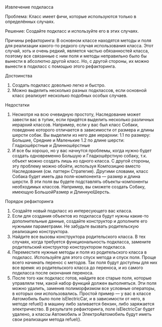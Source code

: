 Извлечение подкласса

Проблема: Класс имеет фичи, которые используются только в определённых случаях.

Решение: Создайте подкласс и используйте его в этих случаях.

Причины рефакторинга: В основном классе находятся методы и поля для реализации какого-то редкого случая использования класса. Этот случай, хоть и очень редкий, является частью обязанностей класса, поэтому все связанные с ним поля и методы неправильно было бы вынести в абсолютно другой класс. Но, с другой стороны, их можно вынести в подкласс с помощью этого рефакторинга.

Достоинства

1. Создать подкласс довольно легко и быстро.
2. Можно выделить несколько разных подклассов, если основной класс реализует несколько подобных особых случаев.

Недостатки

1. Несмотря на всю очевидную простоту, Наследование может завести вас в тупик, если придётся выделить несколько различных иерархий классов. Например, если у вас был класс Собаки, поведение которого отличается в зависимости от размера и длины шерсти собак. Вы выделили из него две иерархии:
1.1 по размеру: Большие, Средние и Маленькие
1.2 по длине шерсти: Гладкошёрстные и Длинношёрстные
2. И все бы хорошо, но у вас начнутся проблемы, когда нужно будет создать одновременно Большую и Гладкошёрстную собаку, т.к. объект можно создать лишь из одного класса. С другой стороны, эту проблему можно обойти, используя Композицию вместо Наследования (см. паттерн Стратегия). Другими словами, класс Собака будет иметь два поля-компонента — размер и длина шерсти. В эти поля вы будете подставлять объекты-компоненты необходимых классов. Например, вы сможете создать Собаку, имеющую БольшойРазмер и ДлиннуюШерсть.

Порядок рефакторинга

1. Создайте новый подкласс из интересующего вас класса.
2. Если для создания объектов из подкласса будут нужны какие-то дополнительные данные, создайте конструктор и дополните его нужными параметрами. Не забудьте вызвать родительскую реализацию конструктора.
3. Найдите все вызовы конструктора родительского класса. В тех случаях, когда требуется функциональность подкласса, замените родительский конструктор конструктором подкласса.
4. Переместите нужные методы и поля из родительского класса в подкласс. Используйте для этого спуск метода и спуск поля. Проще всего начинать перенос с методов. Так поля будут доступны для них все время: из родительского класса до переноса, и из самого подкласса после окончания переноса.
5. После того как подкласс готов, найдите все старые поля, которые управляли тем, какой набор функций должен выполняться. Эти поля можно удалить, заменив полиморфизмом все условные операторы, в которых они использовались. Простой пример — у вас в классе Автомобиль было поле isElectricCar, и в зависимости от него, в методе refuel() в машину либо заливается бензин, либо заряжается электричество. В результате рефакторинга, поле isElectricCar будет удалено, а классы Автомобиль и ЭлектроАвтомобиль будут иметь свои реализации метода refuel().
